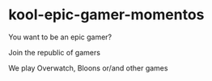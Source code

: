 # kool-epic-gamer-momentos
You want to be an epic gamer?

Join the republic of gamers

We play Overwatch, Bloons or/and other games
